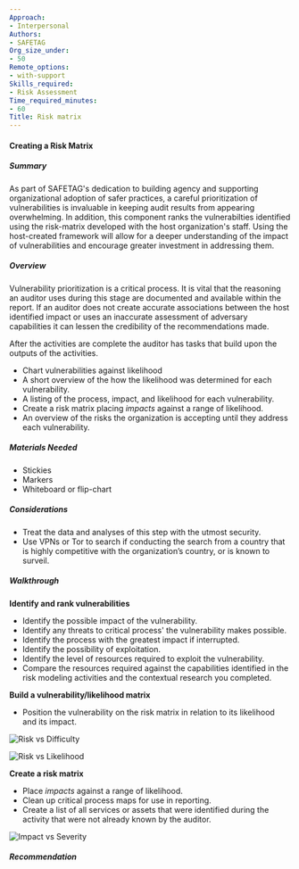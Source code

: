 ```yaml
---
Approach:
- Interpersonal
Authors:
- SAFETAG
Org_size_under:
- 50
Remote_options:
- with-support
Skills_required:
- Risk Assessment
Time_required_minutes:
- 60
Title: Risk matrix
---
```


#### Creating a Risk Matrix

##### Summary

As part of SAFETAG's dedication to building agency and supporting organizational adoption of safer practices, a careful prioritization of vulnerabilities is invaluable in keeping audit results from appearing overwhelming. In addition, this component ranks the vulnerabilties identified using the risk-matrix developed with the host organization's staff. Using the host-created framework will allow for a deeper understanding of the impact of vulnerabilities and encourage greater investment in addressing them.

##### Overview
Vulnerability prioritization is a critical process. It is vital that the reasoning an auditor uses during this stage are documented and available within the report. If an auditor does not create accurate associations between the host identified impact or uses an inaccurate assessment of adversary capabilities it can lessen the credibility of the recommendations made.

After the activities are complete the auditor has tasks that build upon the outputs of the activities.

* Chart vulnerabilities against likelihood
* A short overview of the how the likelihood was determined for each vulnerability.
* A listing of the process, impact, and likelihood for each vulnerability.
* Create a risk matrix placing *impacts* against a range of likelihood.
* An overview of the risks the organization is accepting until they address each vulnerability.

##### Materials Needed

* Stickies
* Markers
* Whiteboard or flip-chart

##### Considerations

  * Treat the data and analyses of this step with the utmost security.
  * Use VPNs or Tor to search if conducting the search from a country that is highly competitive with the organization’s country, or is known to surveil.

##### Walkthrough

**Identify and rank vulnerabilities**

* Identify the possible impact of the vulnerability.
* Identify any threats to critical process' the vulnerability makes possible.
* Identify the process with the greatest impact if interrupted.
* Identify the possibility of exploitation.
* Identify the level of resources required to exploit the vulnerability.
* Compare the resources required against the capabilities identified in the risk modeling activities and the contextual research you completed.




**Build a vulnerability/likelihood matrix**

* Position the vulnerability on the risk matrix in relation to its likelihood and its impact.

![Risk vs Difficulty](images/matrices/risk_vs_difficulty.svg)

![Risk vs Likelihood](images/matrices/risk_vs_likelihood.svg)

**Create a risk matrix**

* Place *impacts* against a range of likelihood.
* Clean up critical process maps for use in reporting.
* Create a list of all services or assets that were identified during the activity that were not already known by the auditor.

![Impact vs Severity](images/matrices/impact_vs_severity.svg)

##### Recommendation